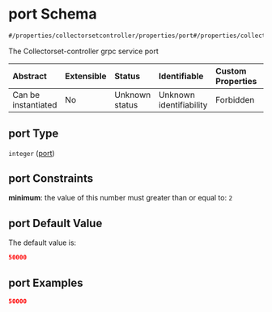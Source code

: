 # port Schema

```txt
#/properties/collectorsetcontroller/properties/port#/properties/collectorsetcontroller/properties/port
```

The Collectorset-controller grpc service port

| Abstract            | Extensible | Status         | Identifiable            | Custom Properties | Additional Properties | Access Restrictions | Defined In                                                        |
| :------------------ | :--------- | :------------- | :---------------------- | :---------------- | :-------------------- | :------------------ | :---------------------------------------------------------------- |
| Can be instantiated | No         | Unknown status | Unknown identifiability | Forbidden         | Allowed               | none                | [values.schema.json\*](values.schema.json "open original schema") |

## port Type

`integer` ([port](values-properties-the-collectorsetcontroller-schema-properties-port.md))

## port Constraints

**minimum**: the value of this number must greater than or equal to: `2`

## port Default Value

The default value is:

```json
50000
```

## port Examples

```json
50000
```
